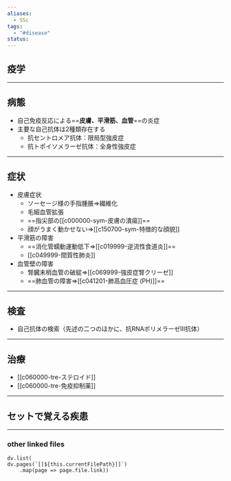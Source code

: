 ```yaml
---
aliases:
  - SSc
tags:
  - "#disease"
status:
---
```

## 疫学
---
## 病態
- 自己免疫反応による==**皮膚、平滑筋、血管**==の炎症
- 主要な自己抗体は2種類存在する
	- 抗セントロメア抗体：限局型強皮症
	- 抗トポイソメラーゼ抗体：全身性強皮症
---
## 症状
- 皮膚症状
	- ソーセージ様の手指腫脹⇒繊維化
	- 毛細血管拡張
	- ==指尖部の[[c000000-sym-皮膚の潰瘍]]==
	- 顔がうまく動かせない⇒[[c150700-sym-特徴的な顔貌]]
- 平滑筋の障害
	- ==消化管蠕動運動低下⇒[[c019999-逆流性食道炎]]==
	- [[c049999-間質性肺炎]]
- 血管壁の障害
	- 腎臓末梢血管の破綻⇒[[c069999-強皮症腎クリーゼ]]
	- ==肺血管の障害⇒[[c041201-肺高血圧症 (PH)]]==
---
## 検査
- 自己抗体の検索（先述の二つのほかに、抗RNAポリメラーゼIII抗体）
---
## 治療
- [[c060000-tre-ステロイド]]
- [[c060000-tre-免疫抑制薬]]

---
## セットで覚える疾患
---
### other linked files
```dataviewjs
dv.list(
dv.pages(`[[${this.currentFilePath}]]`)
	.map(page => page.file.link))
```